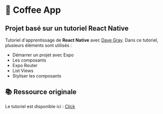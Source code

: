# 📱 Coffee App

## Projet basé sur un tutoriel React Native

Tutoriel d'apprentissage de **React Native** avec [Dave Gray](https://www.youtube.com/@DaveGrayTeachesCode). Dans ce tutoriel, plusieurs éléments sont utilisés :

- Démarrer un projet avec Expo
- Les composants
- Expo Router
- List Views
- Styliser les composants

## 📚 Ressource originale

Le tutoriel est disponible ici : [Click](https://www.youtube.com/watch?v=Hp9sTsiTZ_I&list=PL0Zuz27SZ-6OH3xackTS2KLcnmxx5wW7c&index=1&ab_channel=DaveGray)
